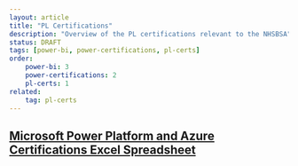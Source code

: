 ```yaml
---
layout: article
title: "PL Certifications"
description: "Overview of the PL certifications relevant to the NHSBSA"
status: DRAFT
tags: [power-bi, power-certifications, pl-certs]
order: 
    power-bi: 3
    power-certifications: 2
    pl-certs: 1
related:
    tag: pl-certs
---
```

## [Microsoft Power Platform and Azure Certifications Excel Spreadsheet][link]

[link]: https://nhsbsauk.sharepoint.com/:x:/s/DataWarehouse/EccsayGlP-JDqSFfWK5BpXIBp3Ghr3wxMrjHUOtHmKQfCw?e=l1fvBH